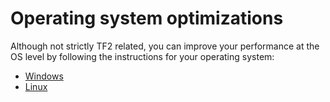 # Operating system optimizations

Although not strictly TF2 related, you can improve your performance at the OS
level by following the instructions for your operating system:

* [Windows](windows.md)
* [Linux](linux.md)
